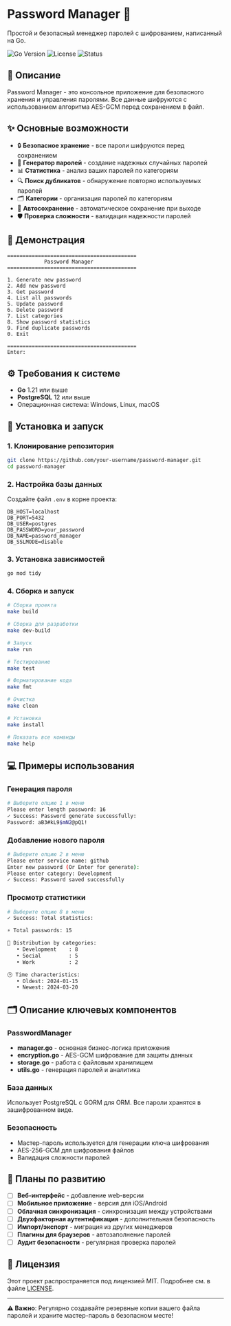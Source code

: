 # Password Manager 🔐

Простой и безопасный менеджер паролей с шифрованием, написанный на Go.

![Go Version](https://img.shields.io/badge/Go-1.21%2B-blue)
![License](https://img.shields.io/badge/License-MIT-green)
![Status](https://img.shields.io/badge/Status-Stable-brightgreen)

## 📖 Описание

Password Manager - это консольное приложение для безопасного хранения и управления паролями. Все данные шифруются с использованием алгоритма AES-GCM перед сохранением в файл.

## ✨ Основные возможности

- 🔒 **Безопасное хранение** - все пароли шифруются перед сохранением
- 🎲 **Генератор паролей** - создание надежных случайных паролей
- 📊 **Статистика** - анализ ваших паролей по категориям
- 🔍 **Поиск дубликатов** - обнаружение повторно используемых паролей
- 🗂️ **Категории** - организация паролей по категориям
- 💾 **Автосохранение** - автоматическое сохранение при выходе
- 🛡️ **Проверка сложности** - валидация надежности паролей

## 🎥 Демонстрация

```mardown
==========================================
            Password Manager              
==========================================

1. Generate new password
2. Add new password
3. Get password
4. List all passwords
5. Update password
6. Delete password
7. List categories
8. Show password statistics
9. Find duplicate passwords
0. Exit

==========================================
Enter: 
```

## ⚙️ Требования к системе

- **Go** 1.21 или выше
- **PostgreSQL** 12 или выше
- Операционная система: Windows, Linux, macOS

## 🚀 Установка и запуск

### 1. Клонирование репозитория

```bash
git clone https://github.com/your-username/password-manager.git
cd password-manager
```

### 2. Настройка базы данных

Создайте файл `.env` в корне проекта:

```env
DB_HOST=localhost
DB_PORT=5432
DB_USER=postgres
DB_PASSWORD=your_password
DB_NAME=password_manager
DB_SSLMODE=disable
```

### 3. Установка зависимостей

```bash
go mod tidy
```

### 4. Сборка и запуск

```bash
# Сборка проекта
make build

# Сборка для разработки
make dev-build

# Запуск
make run

# Тестирование
make test

# Форматирование кода
make fmt

# Очистка
make clean

# Установка
make install

# Показать все команды
make help
```

## 💻 Примеры использования

### Генерация пароля

```bash
# Выберите опцию 1 в меню
Please enter length password: 16
✓ Success: Password generate successfully:
Password: aB3#kL9$mN2@pQ1!
```

### Добавление нового пароля

```bash
# Выберите опцию 2 в меню
Please enter service name: github
Enter new password (Or Enter for generate): 
Please enter category: Development
✓ Success: Password saved successfully
```

### Просмотр статистики

```bash
# Выберите опцию 8 в меню
✓ Success: Total statistics:

⚡ Total passwords: 15

📂 Distribution by categories:
   • Development    : 8
   • Social         : 5
   • Work           : 2

🕒 Time characteristics:
   • Oldest: 2024-01-15
   • Newest: 2024-03-20
```

## 🗂️ Описание ключевых компонентов

### PasswordManager

- **manager.go** - основная бизнес-логика приложения
- **encryption.go** - AES-GCM шифрование для защиты данных
- **storage.go** - работа с файловым хранилищем
- **utils.go** - генерация паролей и аналитика

### База данных

Использует PostgreSQL с GORM для ORM. Все пароли хранятся в зашифрованном виде.

### Безопасность

- Мастер-пароль используется для генерации ключа шифрования
- AES-256-GCM для шифрования файлов
- Валидация сложности паролей

## 🚀 Планы по развитию

- [ ] **Веб-интерфейс** - добавление web-версии
- [ ] **Мобильное приложение** - версия для iOS/Android
- [ ] **Облачная синхронизация** - синхронизация между устройствами
- [ ] **Двухфакторная аутентификация** - дополнительная безопасность
- [ ] **Импорт/экспорт** - миграция из других менеджеров
- [ ] **Плагины для браузеров** - автозаполнение паролей
- [ ] **Аудит безопасности** - регулярная проверка паролей

## 📄 Лицензия

Этот проект распространяется под лицензией MIT. Подробнее см. в файле [LICENSE](LICENSE).

---

**⚠️ Важно**: Регулярно создавайте резервные копии вашего файла паролей и храните мастер-пароль в безопасном месте!
